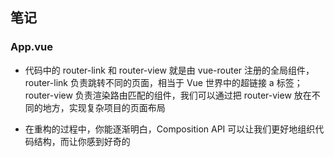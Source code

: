 ## 笔记
### App.vue
- 代码中的 router-link 和 router-view 就是由 vue-router 注册的全局组件，router-link 负责跳转不同的页面，相当于 Vue 世界中的超链接 a 标签； router-view 负责渲染路由匹配的组件，我们可以通过把 router-view 放在不同的地方，实现复杂项目的页面布局

- 在重构的过程中，你能逐渐明白，Composition API 可以让我们更好地组织代码结构，而让你感到好奇的 <script setup> 本质上是以一种更精简的方式来书写 Composition API 。